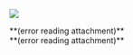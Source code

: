 ![](Evernote%20Camera%20Roll%2020151118%20171429.jpg)


<p style="text-align:center;margin:0">
</p>
 **(error reading attachment)**

<p style="text-align:center;margin:0">
</p>
 **(error reading attachment)**

<p style="text-align:center;margin:0">
</p>